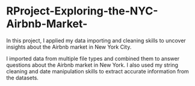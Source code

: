 # RProject-Exploring-the-NYC-Airbnb-Market-

In this project, I applied my data importing and cleaning skills to uncover insights about the Airbnb market in New York City.

I imported data from multiple file types and combined them to answer questions about the Airbnb market in New York. I also used my string cleaning and date manipulation skills to extract accurate information from the datasets.
